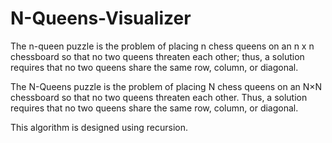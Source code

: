 # N-Queens-Visualizer
The n-queen puzzle is the problem of placing n chess queens on an n x n chessboard so that no two queens threaten each other; thus, a solution requires that no two queens share the same row, column, or diagonal.

The N-Queens puzzle is the problem of placing N chess queens on an N×N chessboard so that no two queens threaten each other. Thus, a solution requires that no two queens share the same row, column, or diagonal.

This algorithm is designed using recursion.

